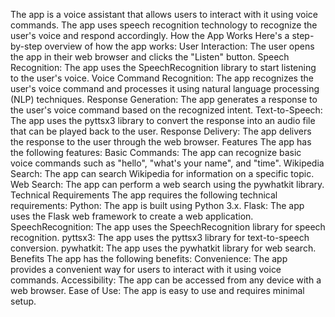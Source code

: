The app is a voice assistant that allows users to interact with it using voice commands. The app uses speech recognition technology to recognize the user's voice and respond accordingly.
How the App Works
Here's a step-by-step overview of how the app works:
User Interaction: The user opens the app in their web browser and clicks the "Listen" button.
Speech Recognition: The app uses the SpeechRecognition library to start listening to the user's voice.
Voice Command Recognition: The app recognizes the user's voice command and processes it using natural language processing (NLP) techniques.
Response Generation: The app generates a response to the user's voice command based on the recognized intent.
Text-to-Speech: The app uses the pyttsx3 library to convert the response into an audio file that can be played back to the user.
Response Delivery: The app delivers the response to the user through the web browser.
Features
The app has the following features:
Basic Commands: The app can recognize basic voice commands such as "hello", "what's your name", and "time".
Wikipedia Search: The app can search Wikipedia for information on a specific topic.
Web Search: The app can perform a web search using the pywhatkit library.
Technical Requirements
The app requires the following technical requirements:
Python: The app is built using Python 3.x.
Flask: The app uses the Flask web framework to create a web application.
SpeechRecognition: The app uses the SpeechRecognition library for speech recognition.
pyttsx3: The app uses the pyttsx3 library for text-to-speech conversion.
pywhatkit: The app uses the pywhatkit library for web search.
Benefits
The app has the following benefits:
Convenience: The app provides a convenient way for users to interact with it using voice commands.
Accessibility: The app can be accessed from any device with a web browser.
Ease of Use: The app is easy to use and requires minimal setup.
